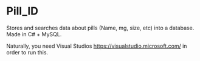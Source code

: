 # Pill_ID
Stores and searches data about pills (Name, mg, size, etc) into a database. Made in C# + MySQL.

Naturally, you need Visual Studios https://visualstudio.microsoft.com/ in order to run this.
